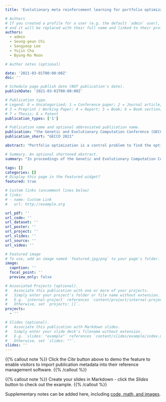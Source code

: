 ```yaml
---
title: 'Evolutionary meta reinforcement learning for portfolio optimization'

# Authors
# If you created a profile for a user (e.g. the default `admin` user), write the username (folder name) here
# and it will be replaced with their full name and linked to their profile.
authors:
  - admin
  - Seung-geun Chi
  - Sangyeop Lee
  - Yujin Cha
  - Byung-Ro Moon

# Author notes (optional)

date: '2021-03-01T00:00:00Z'
doi: ''

# Schedule page publish date (NOT publication's date).
publishDate: '2021-03-01T00:00:00Z'

# Publication type.
# Legend: 0 = Uncategorized; 1 = Conference paper; 2 = Journal article;
# 3 = Preprint / Working Paper; 4 = Report; 5 = Book; 6 = Book section;
# 7 = Thesis; 8 = Patent
publication_types: ['1']

# Publication name and optional abbreviated publication name.
publication: "the Genetic and Evolutionary Computation Conference (GECCO)"
publication_short: "GECCO 2021"

abstract: "Portfolio optimization is a control problem to find the optimal strategy for the process of selecting the proportions of assets that can provide the maximum return. Conventional approaches formulate the problem as a stationary Markov decision process and apply reinforcement learning methods to provide solutions. However, it is well-known that the financial markets are non-stationary processes which can lead to violations of this assumption in these methods. In this work, we reformulate the portfolio optimization problem to deal with the non-stationary nature of the financial markets. In our approach, we divide a non-stationary process into multiple short-term stationary processes and consider the portfolio optimization problem as a multitask control problem. We propose an evolutionary meta reinforcement learning approach to search for an initial policy that can quickly adapt to the upcoming target tasks. We model the policies as convolutional networks that can score the match of the patterns in charts of the market data. We test our approach on real-world cryptographic currency data and show that it adapts well to the changes in the market and leads to better profitability."

# Summary. An optional shortened abstract.
summary: "In proceedings of the Genetic and Evolutionary Computation Conference (GECCO), 2021"

tags: []
categories: []
# Display this page in the Featured widget?
featured: true

# Custom links (uncomment lines below)
# links:
# - name: Custom Link
#   url: http://example.org

url_pdf: ''
url_code: ''
url_dataset: ''
url_poster: ''
url_project: ''
url_slides: ''
url_source: ''
url_video: ''

# Featured image
# To use, add an image named `featured.jpg/png` to your page's folder.
image:
  capntion: ''
  focal_point: ''
  preview_only: false

# Associated Projects (optional).
#   Associate this publication with one or more of your projects.
#   Simply enter your project's folder or file name without extension.
#   E.g. `internal-project` references `content/project/internal-project/index.md`.
#   Otherwise, set `projects: []`.
projects:
  - ''

# Slides (optional).
#   Associate this publication with Markdown slides.
#   Simply enter your slide deck's filename without extension.
#   E.g. `slides: "example"` references `content/slides/example/index.md`.
#   Otherwise, set `slides: ""`.
slides: ''
---
```


{{% callout note %}}
Click the _Cite_ button above to demo the feature to enable visitors to import publication metadata into their reference management software.
{{% /callout %}}

{{% callout note %}}
Create your slides in Markdown - click the _Slides_ button to check out the example.
{{% /callout %}}

Supplementary notes can be added here, including [code, math, and images](https://wowchemy.com/docs/writing-markdown-latex/).
